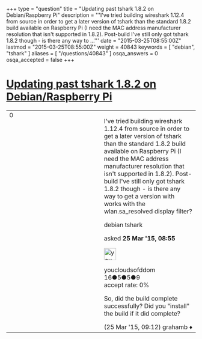 +++
type = "question"
title = "Updating past tshark 1.8.2 on Debian/Raspberry Pi"
description = '''I&#x27;ve tried building wireshark 1.12.4 from source in order to get a later version of tshark than the standard 1.8.2 build available on Raspberry Pi (I need the MAC address manufacturer resolution that isn&#x27;t supported in 1.8.2). Post-build I&#x27;ve still only got tshark 1.8.2 though - is there any way to ...'''
date = "2015-03-25T08:55:00Z"
lastmod = "2015-03-25T08:55:00Z"
weight = 40843
keywords = [ "debian", "tshark" ]
aliases = [ "/questions/40843" ]
osqa_answers = 0
osqa_accepted = false
+++

<div class="headNormal">

# [Updating past tshark 1.8.2 on Debian/Raspberry Pi](/questions/40843/updating-past-tshark-182-on-debianraspberry-pi)

</div>

<div id="main-body">

<div id="askform">

<table id="question-table" style="width:100%;"><colgroup><col style="width: 50%" /><col style="width: 50%" /></colgroup><tbody><tr class="odd"><td style="width: 30px; vertical-align: top"><div class="vote-buttons"><div id="post-40843-score" class="post-score" title="current number of votes">0</div><div id="favorite-count" class="favorite-count"></div></div></td><td><div id="item-right"><div class="question-body"><p>I've tried building wireshark 1.12.4 from source in order to get a later version of tshark than the standard 1.8.2 build available on Raspberry Pi (I need the MAC address manufacturer resolution that isn't supported in 1.8.2). Post-build I've still only got tshark 1.8.2 though - is there any way to get a version with works with the wlan.sa_resolved display filter?</p></div><div id="question-tags" class="tags-container tags">debian tshark</div><div id="question-controls" class="post-controls"></div><div class="post-update-info-container"><div class="post-update-info post-update-info-user"><p>asked <strong>25 Mar '15, 08:55</strong></p><img src="https://secure.gravatar.com/avatar/6ad9c485468672305ea947f0acdebd32?s=32&amp;d=identicon&amp;r=g" class="gravatar" width="32" height="32" alt="youcloudsofddom&#39;s gravatar image" /><p>youcloudsofddom<br />
<span class="score" title="16 reputation points">16</span><span title="5 badges"><span class="badge1">●</span><span class="badgecount">5</span></span><span title="5 badges"><span class="silver">●</span><span class="badgecount">5</span></span><span title="9 badges"><span class="bronze">●</span><span class="badgecount">9</span></span><br />
<span class="accept_rate" title="Rate of the user&#39;s accepted answers">accept rate:</span> <span title="youcloudsofddom has no accepted answers">0%</span></p></div></div><div id="comments-container-40843" class="comments-container"><span id="40844"></span><div id="comment-40844" class="comment"><div id="post-40844-score" class="comment-score"></div><div class="comment-text"><p>So, did the build complete successfully? Did you "install" the build if it did complete?</p></div><div id="comment-40844-info" class="comment-info"><span class="comment-age">(25 Mar '15, 09:12)</span> grahamb ♦</div></div></div><div id="comment-tools-40843" class="comment-tools"></div><div class="clear"></div><div id="comment-40843-form-container" class="comment-form-container"></div><div class="clear"></div></div></td></tr></tbody></table>

</div>

</div>

